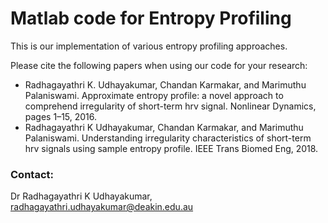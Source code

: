 # Matlab code for Entropy Profiling
This is our implementation of various entropy profiling approaches.

Please cite the following papers when using our code for your research:
* Radhagayathri K. Udhayakumar, Chandan Karmakar, and Marimuthu
Palaniswami. Approximate entropy profile: a novel approach to comprehend irregularity of short-term hrv signal. Nonlinear Dynamics, pages
1–15, 2016. 
* Radhagayathri K Udhayakumar, Chandan Karmakar, and Marimuthu
Palaniswami. Understanding irregularity characteristics of short-term
hrv signals using sample entropy profile. IEEE Trans Biomed Eng, 2018.  


### Contact:
Dr Radhagayathri K Udhayakumar, radhagayathri.udhayakumar@deakin.edu.au
